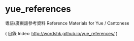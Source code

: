 # yue_references
粵語/廣東話參考資料 Reference Materials for Yue / Cantonese

( 目錄 Index:  http://wordshk.github.io/yue_references/ )
